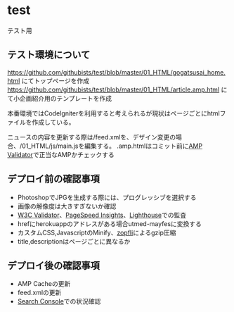 # test
テスト用
## テスト環境について
https://github.com/githubists/test/blob/master/01_HTML/gogatsusai_home.html
にてトップページを作成
https://github.com/githubists/test/blob/master/01_HTML/article.amp.html
にて小企画紹介用のテンプレートを作成

本番環境ではCodeIgniterを利用すると考えられるが現状はページごとにhtmlファイルを作成している。

ニュースの内容を更新する際は/feed.xmlを、デザイン変更の場合、/01_HTML/js/main.jsを編集する。
.amp.htmlはコミット前に[AMP Validator](https://validator.ampproject.org/)で正当なAMPかチェックする

## デプロイ前の確認事項
- PhotoshopでJPGを生成する際には、プログレッシブを選択する
- 画像の解像度は大きすぎないか確認
- [W3C Validator](https://validator.w3.org/)、[PageSpeed Insights](https://developers.google.com/speed/pagespeed/insights/)、[Lighthouse](https://chrome.google.com/webstore/detail/lighthouse/blipmdconlkpinefehnmjammfjpmpbjk)での監査
- hrefにherokuappのアドレスがある場合utmed-mayfesに変換する
- カスタムCSS,JavascriptのMinify、[zopfli](https://github.com/google/zopfli)によるgzip圧縮
- title,descriptionはページごとに異なるか

## デプロイ後の確認事項
- AMP Cacheの更新
- feed.xmlの更新
- [Search Console](https://search.google.com/search-console)での状況確認
